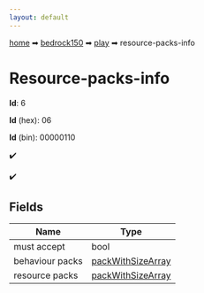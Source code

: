 ```yaml
---
layout: default
---
```


[home](/) ➡ [bedrock150](/protocol/bedrock150) ➡ [play](/protocol/bedrock150/play) ➡ resource-packs-info

# Resource-packs-info

**Id**: 6

**Id** (hex): 06

**Id** (bin): 00000110

✔️

✔️

## Fields

Name | Type
---|---
must accept | bool
behaviour packs | [packWithSizeArray](/protocol/bedrock150/arrays)
resource packs | [packWithSizeArray](/protocol/bedrock150/arrays)

